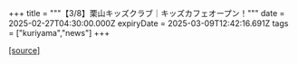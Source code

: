 +++
title = """【3/8】栗山キッズクラブ｜キッズカフェオープン！"""
date = 2025-02-27T04:30:00.000Z
expiryDate = 2025-03-09T12:42:16.691Z
tags = ["kuriyama","news"]
+++


[[source]](https://www.town.kuriyama.hokkaido.jp/site/shizen/30453.html)
